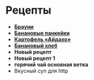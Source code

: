 # Рецепты

- [**Брауни**](brownie.md)
- [**Банановые панкейки**](banana_pankeiks.md)
- [**Картофель «Айдахо»**](aidaxo.md)
- [**Банановый хлеб**](banana_hleb.md)
- **Новый рецепт**
- **Новый рецепт 1**
- **горячий чай основная ветка**
 - Вкусный суп для http
